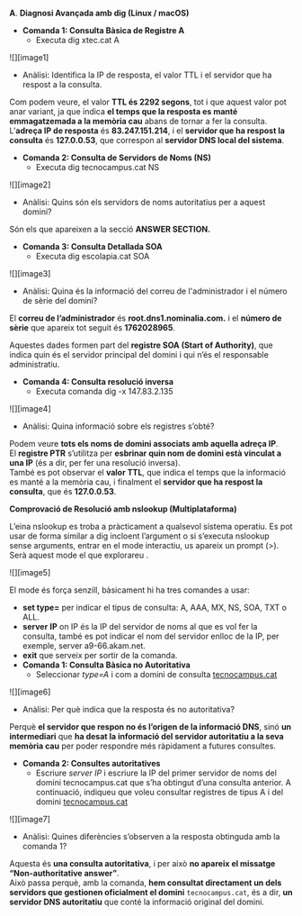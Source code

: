 **A**. **Diagnosi Avançada amb dig (Linux / macOS)**

* **Comanda 1: Consulta Bàsica de Registre A**  
  * Executa dig xtec.cat A

![][image1]

* Anàlisi: Identifica la IP de resposta, el valor TTL i el servidor que ha respost a la consulta.

Com podem veure, el valor **TTL és 2292 segons**, tot i que aquest valor pot anar variant, ja que indica **el temps que la resposta es manté emmagatzemada a la memòria cau** abans de tornar a fer la consulta.  
L’**adreça IP de resposta** és **83.247.151.214**, i el **servidor que ha respost la consulta** és **127.0.0.53**, que correspon al **servidor DNS local del sistema**.

* **Comanda 2: Consulta de Servidors de Noms (NS)**  
  * Executa dig tecnocampus.cat NS

![][image2]

* Anàlisi: Quins són els servidors de noms autoritatius per a aquest domini?

 Són els que apareixen a la secció **ANSWER SECTION.** 

* **Comanda 3: Consulta Detallada SOA**  
  * Executa dig escolapia.cat SOA

![][image3]

* Anàlisi: Quina és la informació del correu de l'administrador i el número de sèrie del domini?

El **correu de l’administrador** és **root.dns1.nominalia.com.** i el **número de sèrie** que apareix tot seguit és **1762028965**.

Aquestes dades formen part del **registre SOA (Start of Authority)**, que indica quin és el servidor principal del domini i qui n’és el responsable administratiu.

* **Comanda 4: Consulta resolució inversa**  
  * Executa comanda dig \-x 147.83.2.135

![][image4]

* Anàlisi: Quina informació sobre els registres s’obté?

Podem veure **tots els noms de domini associats amb aquella adreça IP**.  
 El **registre PTR** s’utilitza per **esbrinar quin nom de domini està vinculat a una IP** (és a dir, per fer una resolució inversa).  
 També es pot observar el **valor TTL**, que indica el temps que la informació es manté a la memòria cau, i finalment el **servidor que ha respost la consulta**, que és **127.0.0.53**.

**Comprovació de Resolució amb nslookup (Multiplataforma)**

L’eina nslookup es troba a pràcticament a qualsevol sistema operatiu. Es pot usar de forma similar a dig incloent l’argument o si s’executa nslookup sense arguments, entrar en el mode interactiu, us apareix un prompt (\>). Serà aquest mode el que explorareu . 

![][image5]

El mode és força senzill, bàsicament hi ha tres comandes a usar:

* **set type=** per indicar el tipus de consulta: A, AAA, MX, NS, SOA, TXT o ALL.  
* **server** **IP** on IP és la IP del servidor de noms al que es vol fer la consulta, també es pot indicar el nom del servidor enlloc de la IP, per exemple, server a9-66.akam.net.  
* **exit** que serveix per sortir de la comanda.  
* **Comanda 1: Consulta Bàsica no Autoritativa**  
  * Seleccionar *type=A* i com a domini de consulta [tecnocampus.cat](http://tecnocampus.cat)

![][image6]

* Anàlisi: Per què indica que la resposta és no autoritativa?


Perquè **el servidor que respon no és l’origen de la informació DNS**, sinó **un intermediari** que **ha desat la informació del servidor autoritatiu a la seva memòria cau** per poder respondre més ràpidament a futures consultes.

* **Comanda 2: Consultes autoritatives**  
  * Escriure *server IP* i escriure la IP del primer servidor de noms del domini tecnocampus.cat que s’ha obtingut d’una consulta anterior. A continuació, indiqueu que voleu consultar registres de tipus A i del domini [tecnocampus.cat](http://tecnocampus.cat)

![][image7]

* Anàlisi: Quines diferències s’observen a la resposta obtinguda amb la comanda 1?

Aquesta és **una consulta autoritativa**, i per això **no apareix el missatge “Non-authoritative answer”**.  
Això passa perquè, amb la comanda, **hem consultat directament un dels servidors que gestionen oficialment el domini** `tecnocampus.cat`, és a dir, **un servidor DNS autoritatiu** que conté la informació original del domini.


